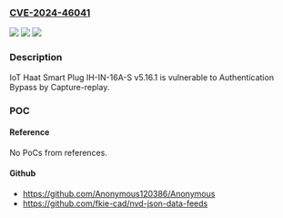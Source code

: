### [CVE-2024-46041](https://cve.mitre.org/cgi-bin/cvename.cgi?name=CVE-2024-46041)
![](https://img.shields.io/static/v1?label=Product&message=n%2Fa&color=blue)
![](https://img.shields.io/static/v1?label=Version&message=n%2Fa&color=blue)
![](https://img.shields.io/static/v1?label=Vulnerability&message=n%2Fa&color=brighgreen)

### Description

IoT Haat Smart Plug IH-IN-16A-S v5.16.1 is vulnerable to Authentication Bypass by Capture-replay.

### POC

#### Reference
No PoCs from references.

#### Github
- https://github.com/Anonymous120386/Anonymous
- https://github.com/fkie-cad/nvd-json-data-feeds

